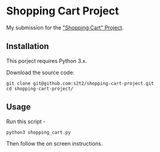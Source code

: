 # Shopping Cart Project

My submission for the ["Shopping Cart" Project](https://github.com/prof-rossetti/georgetown-opim-243-201901/tree/master/projects/shopping-cart).

## Installation

This porject requires Python 3.x.

Download the source code:

```shell
git clone git@github.com:s2t2/shopping-cart-project.git
cd shopping-cart-project/
```

## Usage

Run this script -


```shell
python3 shopping_cart.py
```

Then follow the on screen instructions.

